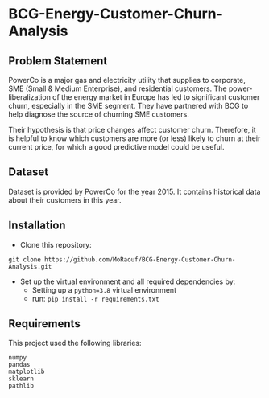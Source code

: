 # BCG-Energy-Customer-Churn-Analysis

Problem Statement
---
PowerCo is a major gas and electricity utility that supplies to corporate, SME (Small & Medium Enterprise), and residential customers. The power-liberalization of the energy market in Europe has led to significant customer churn, especially in the SME segment. They have partnered with BCG to help diagnose the source of churning SME customers.

Their hypothesis is that price changes affect customer churn. Therefore, it is helpful to know which customers are more (or less) likely to churn at their current price, for which a good predictive model could be useful.


Dataset
---
Dataset is provided by PowerCo for the year 2015. It contains historical data about their customers in this year.

Installation
---
* Clone this repository:
```
git clone https://github.com/MoRaouf/BCG-Energy-Customer-Churn-Analysis.git
```
* Set up the virtual environment and all required dependencies by:
  * Setting up a `python=3.8` virtual environment
  * run: `pip install -r requirements.txt`


Requirements
---
This project used the following libraries:
```
numpy
pandas
matplotlib
sklearn
pathlib
```
